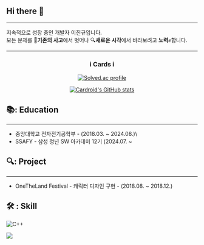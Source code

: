 ## Hi there 👋
---
지속적으로 성장 중인 개발자 이진규입니다.\
모든 문제를 🧠**기존의 사고**에서 벗어나 🔍**새로운 시각**에서 바라보려고 **노력**✊합니다.

<div align="center">
<tr>
<td align="center" colspan="2">


---
### ℹ️ Cards ℹ️

</td>
</tr>
<tr>
<td align="center" valign="top" width="58%">
  
[![Solved.ac profile](http://mazassumnida.wtf/api/v2/generate_badge?boj=wlsrb22222)](https://solved.ac/profile/wlsrb22222/solved)
  
</td>
<td align="center" valign="top" width="42%">
  
[![Cardroid's GitHub stats](https://github-readme-stats.vercel.app/api?username=LEEJJingyu&count_private=true&show_icons=true&theme=radical)](https://github.com/LEEJJingyu)

</td>
</tr>
</td>
</div>

## 📚: Education
---
- 중앙대학교 전자전기공학부 - (2018.03. ~ 2024.08.)\
- SSAFY - 삼성 청년 SW 아카데미 12기 (2024.07. ~

## 🔍: Project
---
- OneTheLand Festival - 캐릭터 디자인 구현 - (2018.08. ~ 2018.12.)

## 🛠 : Skill
![C++](https://img.shields.io/badge/c++-%2300599C.svg?style=for-the-badge&logo=c%2B%2B&logoColor=white)

<div>
  
  
<a href="https://github.com/LEEJJingyu"><img src="https://hits.seeyoufarm.com/api/count/incr/badge.svg?url=https%3A%2F%2Fgithub.com%2FLEEJJingyu&count_bg=%2379C83D&title_bg=%23555555&icon=&icon_color=%23E7E7E7&title=Profile+views&edge_flat=true"/></a>
  
</div>

